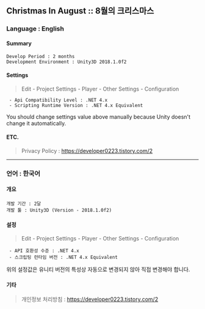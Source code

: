 <h2>Christmas In August :: 8월의 크리스마스</h2>

<h3>Language : English</h3>

<b><h4>Summary</h4></b>
```
Develop Period : 2 months
Development Environment : Unity3D 2018.1.0f2

```

<b><h4>Settings</h4></b>
> Edit - Project Settings - Player - Other Settings - Configuration
```
 - Api Compatibility Level : .NET 4.x
 - Scripting Runtime Version : .NET 4.x Equivalent
```
You should change settings value above manually because Unity doesn't change it automatically.

<b><h4>ETC.</h4></b>

> Privacy Policy : <https://developer0223.tistory.com/2>



<hr>



<h3>언어 : 한국어</h3>

<b><h4>개요</h4></b>
```
개발 기간 : 2달
개발 툴 : Unity3D (Version - 2018.1.0f2)

```
<b><h4>설정</h4></b>
> Edit - Project Settings - Player - Other Settings - Configuration
```
 - API 호환성 수준 : .NET 4.x
 - 스크립팅 런타임 버전 : .NET 4.x Equivalent
```
위의 설정값은 유니티 버전의 특성상 자동으로 변경되지 않아 직접 변경해야 합니다.

<b><h4>기타</h4></b>
> 개인정보 처리방침 : <https://developer0223.tistory.com/2>






